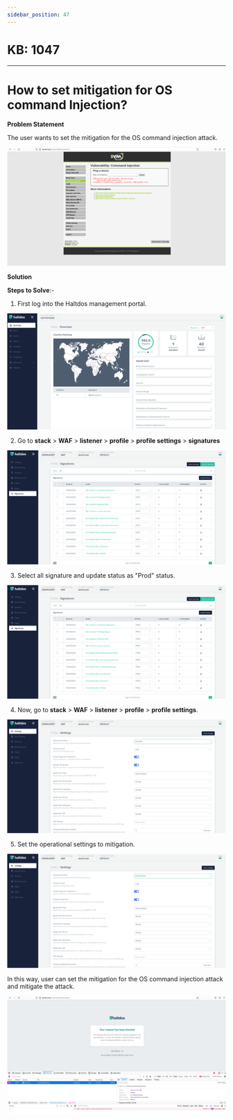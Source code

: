 ```yaml
---
sidebar_position: 47
---
```


# KB: 1047
-----------

# How to set mitigation for OS command Injection? 

**Problem Statement**

The user wants to set the mitigation for the OS command injection attack.

![kb-1047](/img/waf/kb/v2/browser_kb_1047_0.png)

**Solution**

**Steps to Solve**:-

1. First log into the Haltdos management portal.

![kb-1047](/img/waf/kb/v2/overview_kb_1047_1.png)

 2. Go to **stack** > **WAF** > **listener** > **profile** > **profile settings** > **signatures**

![kb-1047](/img/waf/kb/v2/signature_kb_1047_2.png)

3. Select all signature and update status as "Prod" status.

![kb-1047](/img/waf/kb/v2/signature_kb_1047_3.png)

 4. Now, go to **stack** > **WAF** > **listener** > **profile** > **profile settings**.

![kb-1047](/img/waf/kb/v2/settings_kb_1047_4.png)

5. Set the operational settings to mitigation.

![kb-1047](/img/waf/kb/v2/settings_kb_1047_5.png)

In this way, user can set the mitigation for the OS command injection attack and mitigate the attack.

![kb-1047](/img/waf/kb/v2/browser_kb_1047_6.png)